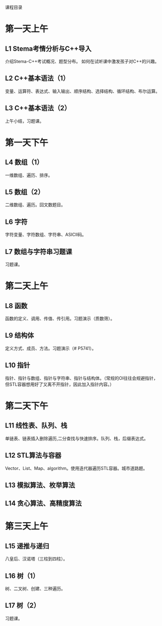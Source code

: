 课程目录

# 第一天上午

## L1 Stema考情分析与C++导入

介绍Stema-C++考试概况、题型分布。
如何在试听课中激发孩子对C++的兴趣。

## L2 C++基本语法（1）

变量、运算符、表达式、输入输出、顺序结构、选择结构、循环结构、布尔运算。

## L3 C++基本语法（2）

上午小结，习题课。

# 第一天下午

## L4 数组（1）

一维数组、遍历、排序。

## L5 数组（2）

二维数组、遍历。回文数题目。

## L6 字符

字符变量、字符数组、字符串、ASICII码。

## L7 数组与字符串习题课

习题课。

# 第二天上午

## L8 函数

函数的定义、调用、传值、传引用。习题演示（质数筛）。

## L9 结构体

定义方式、成员、方法。习题演示（# P5741）。

## L10 指针

指针、指针与数组、指针与字符串、指针与结构体。（常规的OI往往会规避指针，但STL容器想用好了又离不开指针，因此加入指针内容。）

# 第二天下午

## L11 线性表、队列、栈

单链表、链表插入删除遍历,二分查找与快速排序。队列、栈，后缀表达式。

## L12 STL算法与容器

Vector、List、Map、algorithm。使用迭代器遍历STL容器。城市道路题。

## L13 模拟算法、枚举算法

## L14 贪心算法、高精度算法


# 第三天上午

## L15 递推与递归

八皇后、汉诺塔（三柱到四柱）。

## L16 树（1）

树、二叉树、创建、三种遍历。

## L17 树（2）

习题课。
